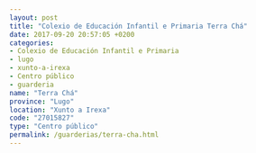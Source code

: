 ```yaml
---
layout: post
title: "Colexio de Educación Infantil e Primaria Terra Chá"
date: 2017-09-20 20:57:05 +0200
categories:
- Colexio de Educación Infantil e Primaria
- lugo
- xunto-a-irexa
- Centro público
- guarderia
name: "Terra Chá"
province: "Lugo"
location: "Xunto a Irexa"
code: "27015827"
type: "Centro público"
permalink: /guarderias/terra-cha.html
---
```

